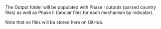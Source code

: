 The Output folder will be populated with Phase I outputs (parsed country files) as well as Phase II (tabular files for each mechanism by indicator).

Note that no files will be stored here on GitHub.